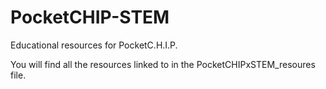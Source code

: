 # PocketCHIP-STEM

Educational resources for PocketC.H.I.P.

You will find all the resources linked to in the PocketCHIPxSTEM_resoures file.

